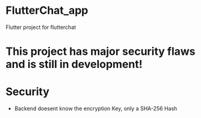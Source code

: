 # FlutterChat_app
Flutter project for flutterchat
# This project has major security flaws and is still in development!
# Security
- Backend doesent know the encryption Key, only a SHA-256 Hash
